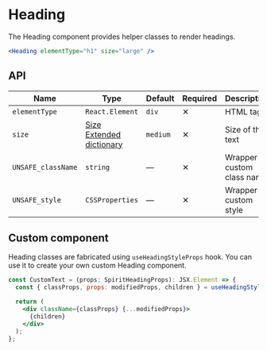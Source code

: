 # Heading

The Heading component provides helper classes to render headings.

```jsx
<Heading elementType="h1" size="large" />
```

## API

| Name               | Type                                        | Default  | Required | Description               |
| ------------------ | ------------------------------------------- | -------- | -------- | ------------------------- |
| `elementType`      | `React.Element`                             | `div`    | ✕        | HTML tag                  |
| `size`             | [Size Extended dictionary][dictionary-size] | `medium` | ✕        | Size of the text          |
| `UNSAFE_className` | `string`                                    | —        | ✕        | Wrapper custom class name |
| `UNSAFE_style`     | `CSSProperties`                             | —        | ✕        | Wrapper custom style      |

## Custom component

Heading classes are fabricated using `useHeadingStyleProps` hook. You can use it to create your own custom Heading component.

```jsx
const CustomText = (props: SpiritHeadingProps): JSX.Element => {
  const { classProps, props: modifiedProps, children } = useHeadingStyleProps(props);

  return (
    <div className={classProps} {...modifiedProps}>
      {children}
    </div>
  );
};
```

[dictionary-size]: https://github.com/lmc-eu/spirit-design-system/tree/main/docs/DICTIONARIES.md#size
